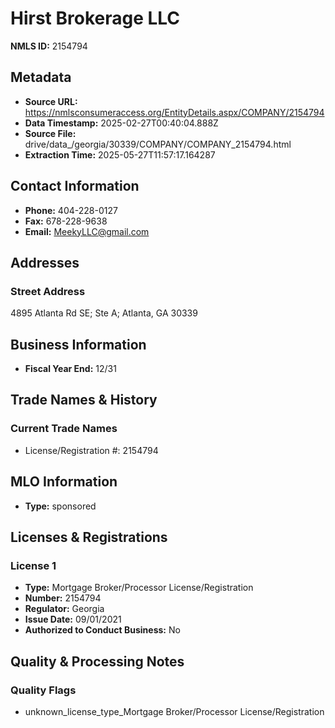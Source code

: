 # Hirst Brokerage LLC

**NMLS ID:** 2154794

## Metadata
- **Source URL:** https://nmlsconsumeraccess.org/EntityDetails.aspx/COMPANY/2154794
- **Data Timestamp:** 2025-02-27T00:40:04.888Z
- **Source File:** drive/data_/georgia/30339/COMPANY/COMPANY_2154794.html
- **Extraction Time:** 2025-05-27T11:57:17.164287

## Contact Information
- **Phone:** 404-228-0127
- **Fax:** 678-228-9638
- **Email:** MeekyLLC@gmail.com

## Addresses
### Street Address
4895 Atlanta Rd SE; Ste A; Atlanta, GA 30339

## Business Information
- **Fiscal Year End:** 12/31

## Trade Names & History
### Current Trade Names
- License/Registration #: 2154794

## MLO Information
- **Type:** sponsored

## Licenses & Registrations

### License 1
- **Type:** Mortgage Broker/Processor License/Registration
- **Number:** 2154794
- **Regulator:** Georgia
- **Issue Date:** 09/01/2021
- **Authorized to Conduct Business:** No

## Quality & Processing Notes
### Quality Flags
- unknown_license_type_Mortgage Broker/Processor License/Registration
